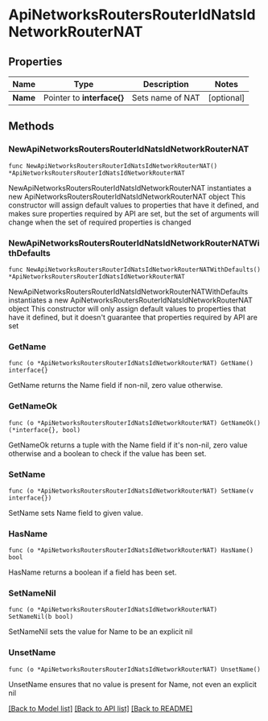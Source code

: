 # ApiNetworksRoutersRouterIdNatsIdNetworkRouterNAT

## Properties

Name | Type | Description | Notes
------------ | ------------- | ------------- | -------------
**Name** | Pointer to **interface{}** | Sets name of NAT | [optional] 

## Methods

### NewApiNetworksRoutersRouterIdNatsIdNetworkRouterNAT

`func NewApiNetworksRoutersRouterIdNatsIdNetworkRouterNAT() *ApiNetworksRoutersRouterIdNatsIdNetworkRouterNAT`

NewApiNetworksRoutersRouterIdNatsIdNetworkRouterNAT instantiates a new ApiNetworksRoutersRouterIdNatsIdNetworkRouterNAT object
This constructor will assign default values to properties that have it defined,
and makes sure properties required by API are set, but the set of arguments
will change when the set of required properties is changed

### NewApiNetworksRoutersRouterIdNatsIdNetworkRouterNATWithDefaults

`func NewApiNetworksRoutersRouterIdNatsIdNetworkRouterNATWithDefaults() *ApiNetworksRoutersRouterIdNatsIdNetworkRouterNAT`

NewApiNetworksRoutersRouterIdNatsIdNetworkRouterNATWithDefaults instantiates a new ApiNetworksRoutersRouterIdNatsIdNetworkRouterNAT object
This constructor will only assign default values to properties that have it defined,
but it doesn't guarantee that properties required by API are set

### GetName

`func (o *ApiNetworksRoutersRouterIdNatsIdNetworkRouterNAT) GetName() interface{}`

GetName returns the Name field if non-nil, zero value otherwise.

### GetNameOk

`func (o *ApiNetworksRoutersRouterIdNatsIdNetworkRouterNAT) GetNameOk() (*interface{}, bool)`

GetNameOk returns a tuple with the Name field if it's non-nil, zero value otherwise
and a boolean to check if the value has been set.

### SetName

`func (o *ApiNetworksRoutersRouterIdNatsIdNetworkRouterNAT) SetName(v interface{})`

SetName sets Name field to given value.

### HasName

`func (o *ApiNetworksRoutersRouterIdNatsIdNetworkRouterNAT) HasName() bool`

HasName returns a boolean if a field has been set.

### SetNameNil

`func (o *ApiNetworksRoutersRouterIdNatsIdNetworkRouterNAT) SetNameNil(b bool)`

 SetNameNil sets the value for Name to be an explicit nil

### UnsetName
`func (o *ApiNetworksRoutersRouterIdNatsIdNetworkRouterNAT) UnsetName()`

UnsetName ensures that no value is present for Name, not even an explicit nil

[[Back to Model list]](../README.md#documentation-for-models) [[Back to API list]](../README.md#documentation-for-api-endpoints) [[Back to README]](../README.md)


